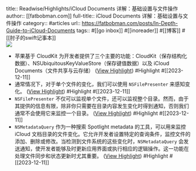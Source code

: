 title:: Readwise/Highlights/iCloud Documents 详解：基础设置与文件操作
author:: [[fatbobman.com]]
full-title:: iCloud Documents 详解：基础设置与文件操作
category:: #articles
url:: https://fatbobman.com/posts/In-Depth-Guide-to-iCloud-Documents
tags:: #[[go inbox]] #[[inoreader]] #[[博客]] #[[肘子的swift记事本]]  
![](https://fatbobman.com/images/In-Depth-Guide-to-iCloud-Documents.jpg)

- 苹果基于 CloudKit 为开发者提供了三个主要的功能：CloudKit（保存结构化数据）、NSUbiquitousKeyValueStore（保存键值数据）以及 iCloud Documents（文件共享与云存储） ([View Highlight](https://read.readwise.io/read/01hhbtf4crdd1ywb20ymzfj09q)) #Highlight #[[2023-12-11]]
- 通常情况下，对于单个文件的变化，我们可以使用 `NSFilePresenter` 来感知变化。 ([View Highlight](https://read.readwise.io/read/01hhbtkxnjp15d2t65tnmszs7v)) #Highlight #[[2023-12-11]]
- `NSFilePresenter` 不仅可以监视单个文件，还可以监视整个目录。然而，由于其提供的信息有限，除非你只需要在目录内容发生变化时得到通知，否则我们通常不会使用它来监控一个目录。 ([View Highlight](https://read.readwise.io/read/01hhbtmk5sz7700xrjbp1zzdhm)) #Highlight #[[2023-12-11]]
- `NSMetadataQuery` 作为一种搜索 Spotlight metadata 的工具，可以用来监控 iCloud 文档目录的文件变化。它允许开发者设置特定的查询条件，监控文件的添加、删除或修改。当检测到文件系统的这些变化时，`NSMetadataQuery` 会发送通知，使开发者能够及时更新应用界面或执行相应的逻辑操作。这一功能在处理文件同步和状态更新时尤其重要。 ([View Highlight](https://read.readwise.io/read/01hhbtn2z388j8e08jx6cxwnna)) #Highlight #[[2023-12-11]]